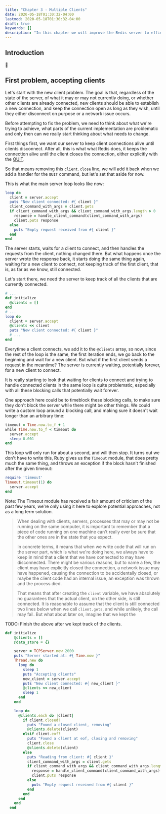 ```yaml
---
title: "Chapter 3 - Multiple Clients"
date: 2020-05-18T01:30:32-04:00
lastmod: 2020-05-18T01:30:32-04:00
draft: true
keywords: []
description: "In this chapter we will improve the Redis server to efficiently handle multiple clients connected at the same time"
---
```


## Introduction
👋

## First problem, accepting clients

Let's start with the new client problem. The goal is that, regardless of the state of the server, of what it may or may
not currently doing, or whether other clients are already connected, new clients should be able to establish a new
connection, and keep the connection open as long as they wish, until they either disconnect on purpose or a network
issue occurs.

Before attempting to fix the problem, we need to think about what we're trying to achieve, what parts of the current
implementation are problematic and only then can we really start thinking about what needs to change.

First things first, we want our server to keep client connections alive until clients disconnect. After all, this is
what what Redis does, it keeps the connection alive until the client closes the connection, either explicitly with the
[QUIT][redis-documentation-quit].

So that means removing this `client.close` line, we will add it back when we add a handler for the `QUIT` command, but
let's set that aside for now.

This is what the main server loop looks like now:

``` ruby
loop do
  client = server.accept
  puts "New client connected: #{ client }"
  client_command_with_args = client.gets
  if client_command_with_args && client_command_with_args.length > 0
    response = handle_client_command(client_command_with_args)
    client.puts response
  else
    puts "Empty request received from #{ client }"
  end
end
```

The server starts, waits for a client to connect, and then handles the requests from the client, nothing changed
there. But what happens once the server wrote the response back, it starts doing the same thing again, waiting for a new
client to connect, not keeping track of the first client, that is, as far as we know, still connected.

Let's start there, we need the server to keep track of all the clients that are currently connected.

``` ruby
# ...
def initialize
  @clients = []
end
# ...
loop do
  client = server.accept
  @clients << client
  puts "New client connected: #{ client }"
  # ...
end
```

Everytime a client connects, we add it to the `@clients` array, so now, since the rest of the loop is the same, the first
iteration ends, we go back to the beginning and wait for a new client. But what if the first client sends a request in the
meantime? The server is currently waiting, potentially forever, for a new client to connect.

It is really starting to look that waiting for clients to connect and trying to handle connected clients in the same loop is
quite problematic, especially with all these blocking calls that potentially wait forever.

One approach here could be to timeblock these blocking calls, to make sure they don't block the server while there might
be other things. We could write a custom loop around a blocking call, and making sure it doesn't wait longer than an
arbitrary time:

``` ruby
timeout = Time.now.to_f + 1
while Time.now.to_f < timeout do
  server.accept
  sleep 0.001
end
```

This loop will only run for about a second, and will then stop. It turns out we don't have to write this, Ruby gives us
the `Timeout` module, that does pretty much the same thing, and throws an exception if the block hasn't finished after the
given timeout:

``` ruby
require 'timeout'
Timeout.timeout(1) do
  server.accept
end
```

Note: The Timeout module has received a fair amount of criticism of the past few years, we're only using it here to
explore potential approaches, not as a long term solution.



> When dealing with clients, servers, processes that may or may not be running on the same computer, it is important to
> remember that a piece of code running on one machine can't really ever be sure that the other ones are in the state
> that you expect.
>
> In concrete terms, it means that when we write code that will run on the server part, which is what we're doing here,
> we always have to keep in mind that a client that we have connected to may have disconnected. There might be various
> reasons, but to name a few, the client may have explicitly closed the connection, a network issue may have happened,
> causing the connection to be accidentally closed, or maybe the client code had an internal issue, an exception was
> thrown and the process died.
>
> That means that after creating the `client` variable, we have absolutely no guarantees that the actual client, on the
> other side, is still connected. It is reasonable to assume that the client is still connected two lines below when we
> call `client.gets`, and while unlikely, the call may fail. But what about later on, imagine that we kept the

TODO: Finish the above after we kept track of the clients.

``` ruby
def initialize
    @clients = []
    @data_store = {}

    server = TCPServer.new 2000
    puts "Server started at: #{ Time.now }"
    Thread.new do
      loop do
        sleep 1
        puts "Accepting clients"
        new_client = server.accept
        puts "New client connected: #{ new_client }"
        @clients << new_client
        sleep 1
      end
    end

    loop do
      @clients.each do |client|
        if client.closed?
          puts "Found a closed client, removing"
          @clients.delete(client)
        elsif client.eof?
          puts "Found a client at eof, closing and removing"
          client.close
          @clients.delete(client)
        else
          puts "Reading from client: #{ client }"
          client_command_with_args = client.gets
          if client_command_with_args && client_command_with_args.length > 0
            response = handle_client_command(client_command_with_args)
            client.puts response
          else
            puts "Empty request received from #{ client }"
          end
        end
      end
    end
  end
```

``` ruby

```


[redis-documentation-quit]:https://redis.io/commands/quit
